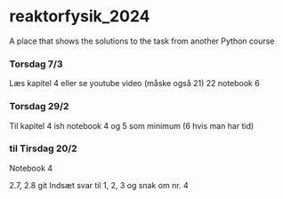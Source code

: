 # reaktorfysik_2024
A place that shows the solutions to the task from another Python course

### Torsdag 7/3
Læs kapitel 4 eller se youtube video (måske også 21) 22 
notebook 6


### Torsdag 29/2
Til kapitel 4 ish 
notebook 4 og 5 som minimum (6 hvis man har tid)


### til Tirsdag 20/2
Notebook 4 

2.7, 2.8 
git
Indsæt svar til 1, 2, 3 og snak om nr. 4
